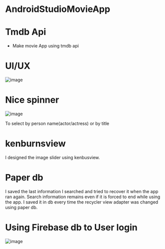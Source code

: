 # AndroidStudioMovieApp

# Tmdb Api
* Make movie App using tmdb api

# UI/UX

![image](https://user-images.githubusercontent.com/53031059/113977533-aca8a700-987d-11eb-8bb1-1b5ab4df1ef8.png)

# Nice spinner

![image](https://user-images.githubusercontent.com/53031059/113977745-fee9c800-987d-11eb-8e8e-43de7a400144.png)

To select by person name(actor/actress) or by title

# kenburnsview
I designed the image slider using kenbusview.

# Paper db
I saved the last information I searched and tried to recover it when the app ran again.
Search information remains even if it is forced to end while using the app.
I saved it in db every time the recycler view adapter was changed using paper db.

# Using Firebase db to User login
![image](https://user-images.githubusercontent.com/53031059/113977665-e1b4f980-987d-11eb-8761-2e77365914ad.png)

